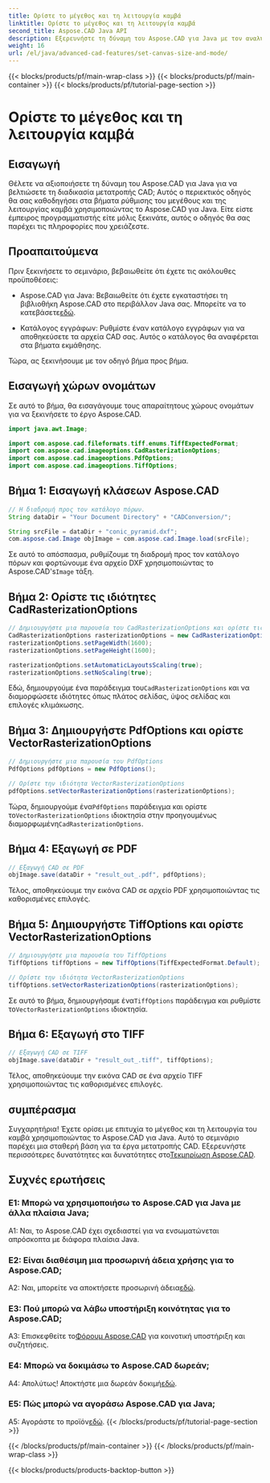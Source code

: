 ```yaml
---
title: Ορίστε το μέγεθος και τη λειτουργία καμβά
linktitle: Ορίστε το μέγεθος και τη λειτουργία καμβά
second_title: Aspose.CAD Java API
description: Εξερευνήστε τη δύναμη του Aspose.CAD για Java με τον αναλυτικό οδηγό μας για τη ρύθμιση του μεγέθους και της λειτουργίας καμβά. Μετατρέψτε εύκολα αρχεία CAD σε μορφές PDF και TIFF.
weight: 16
url: /el/java/advanced-cad-features/set-canvas-size-and-mode/
---
```


{{< blocks/products/pf/main-wrap-class >}}
{{< blocks/products/pf/main-container >}}
{{< blocks/products/pf/tutorial-page-section >}}

# Ορίστε το μέγεθος και τη λειτουργία καμβά

## Εισαγωγή

Θέλετε να αξιοποιήσετε τη δύναμη του Aspose.CAD για Java για να βελτιώσετε τη διαδικασία μετατροπής CAD; Αυτός ο περιεκτικός οδηγός θα σας καθοδηγήσει στα βήματα ρύθμισης του μεγέθους και της λειτουργίας καμβά χρησιμοποιώντας το Aspose.CAD για Java. Είτε είστε έμπειρος προγραμματιστής είτε μόλις ξεκινάτε, αυτός ο οδηγός θα σας παρέχει τις πληροφορίες που χρειάζεστε.

## Προαπαιτούμενα

Πριν ξεκινήσετε το σεμινάριο, βεβαιωθείτε ότι έχετε τις ακόλουθες προϋποθέσεις:

-  Aspose.CAD για Java: Βεβαιωθείτε ότι έχετε εγκαταστήσει τη βιβλιοθήκη Aspose.CAD στο περιβάλλον Java σας. Μπορείτε να το κατεβάσετε[εδώ](https://releases.aspose.com/cad/java/).

- Κατάλογος εγγράφων: Ρυθμίστε έναν κατάλογο εγγράφων για να αποθηκεύσετε τα αρχεία CAD σας. Αυτός ο κατάλογος θα αναφέρεται στα βήματα εκμάθησης.

Τώρα, ας ξεκινήσουμε με τον οδηγό βήμα προς βήμα.

## Εισαγωγή χώρων ονομάτων

Σε αυτό το βήμα, θα εισαγάγουμε τους απαραίτητους χώρους ονομάτων για να ξεκινήσετε το έργο Aspose.CAD.
```java
import java.awt.Image;

import com.aspose.cad.fileformats.tiff.enums.TiffExpectedFormat;
import com.aspose.cad.imageoptions.CadRasterizationOptions;
import com.aspose.cad.imageoptions.PdfOptions;
import com.aspose.cad.imageoptions.TiffOptions;
```

## Βήμα 1: Εισαγωγή κλάσεων Aspose.CAD

```java
// Η διαδρομή προς τον κατάλογο πόρων.
String dataDir = "Your Document Directory" + "CADConversion/";

String srcFile = dataDir + "conic_pyramid.dxf";
com.aspose.cad.Image objImage = com.aspose.cad.Image.load(srcFile);
```

 Σε αυτό το απόσπασμα, ρυθμίζουμε τη διαδρομή προς τον κατάλογο πόρων και φορτώνουμε ένα αρχείο DXF χρησιμοποιώντας το Aspose.CAD's`Image` τάξη.

## Βήμα 2: Ορίστε τις ιδιότητες CadRasterizationOptions

```java
// Δημιουργήστε μια παρουσία του CadRasterizationOptions και ορίστε τις διάφορες ιδιότητές του
CadRasterizationOptions rasterizationOptions = new CadRasterizationOptions();
rasterizationOptions.setPageWidth(1600);
rasterizationOptions.setPageHeight(1600);

rasterizationOptions.setAutomaticLayoutsScaling(true);
rasterizationOptions.setNoScaling(true);
```

 Εδώ, δημιουργούμε ένα παράδειγμα του`CadRasterizationOptions` και να διαμορφώσετε ιδιότητες όπως πλάτος σελίδας, ύψος σελίδας και επιλογές κλιμάκωσης.

## Βήμα 3: Δημιουργήστε PdfOptions και ορίστε VectorRasterizationOptions

```java
// Δημιουργήστε μια παρουσία του PdfOptions
PdfOptions pdfOptions = new PdfOptions();

// Ορίστε την ιδιότητα VectorRasterizationOptions
pdfOptions.setVectorRasterizationOptions(rasterizationOptions);
```

 Τώρα, δημιουργούμε ένα`PdfOptions` παράδειγμα και ορίστε το`VectorRasterizationOptions` ιδιοκτησία στην προηγουμένως διαμορφωμένη`CadRasterizationOptions`.

## Βήμα 4: Εξαγωγή σε PDF

```java
// Εξαγωγή CAD σε PDF
objImage.save(dataDir + "result_out_.pdf", pdfOptions);
```

Τέλος, αποθηκεύουμε την εικόνα CAD σε αρχείο PDF χρησιμοποιώντας τις καθορισμένες επιλογές.

## Βήμα 5: Δημιουργήστε TiffOptions και ορίστε VectorRasterizationOptions

```java
// Δημιουργήστε μια παρουσία του TiffOptions
TiffOptions tiffOptions = new TiffOptions(TiffExpectedFormat.Default);

// Ορίστε την ιδιότητα VectorRasterizationOptions
tiffOptions.setVectorRasterizationOptions(rasterizationOptions);
```

Σε αυτό το βήμα, δημιουργήσαμε ένα`TiffOptions` παράδειγμα και ρυθμίστε το`VectorRasterizationOptions` ιδιοκτησία.

## Βήμα 6: Εξαγωγή στο TIFF

```java
// Εξαγωγή CAD σε TIFF
objImage.save(dataDir + "result_out_.tiff", tiffOptions);
```

Τέλος, αποθηκεύουμε την εικόνα CAD σε ένα αρχείο TIFF χρησιμοποιώντας τις καθορισμένες επιλογές.

## συμπέρασμα

 Συγχαρητήρια! Έχετε ορίσει με επιτυχία το μέγεθος και τη λειτουργία του καμβά χρησιμοποιώντας το Aspose.CAD για Java. Αυτό το σεμινάριο παρέχει μια σταθερή βάση για τα έργα μετατροπής CAD. Εξερευνήστε περισσότερες δυνατότητες και δυνατότητες στο[Τεκμηρίωση Aspose.CAD](https://reference.aspose.com/cad/java/).

## Συχνές ερωτήσεις

### Ε1: Μπορώ να χρησιμοποιήσω το Aspose.CAD για Java με άλλα πλαίσια Java;

A1: Ναι, το Aspose.CAD έχει σχεδιαστεί για να ενσωματώνεται απρόσκοπτα με διάφορα πλαίσια Java.

### Ε2: Είναι διαθέσιμη μια προσωρινή άδεια χρήσης για το Aspose.CAD;

 A2: Ναι, μπορείτε να αποκτήσετε προσωρινή άδεια[εδώ](https://purchase.aspose.com/temporary-license/).

### Ε3: Πού μπορώ να λάβω υποστήριξη κοινότητας για το Aspose.CAD;

 A3: Επισκεφθείτε το[Φόρουμ Aspose.CAD](https://forum.aspose.com/c/cad/19) για κοινοτική υποστήριξη και συζητήσεις.

### Ε4: Μπορώ να δοκιμάσω το Aspose.CAD δωρεάν;

 Α4: Απολύτως! Αποκτήστε μια δωρεάν δοκιμή[εδώ](https://releases.aspose.com/).

### Ε5: Πώς μπορώ να αγοράσω Aspose.CAD για Java;

 A5: Αγοράστε το προϊόν[εδώ](https://purchase.aspose.com/buy).
{{< /blocks/products/pf/tutorial-page-section >}}

{{< /blocks/products/pf/main-container >}}
{{< /blocks/products/pf/main-wrap-class >}}

{{< blocks/products/products-backtop-button >}}
